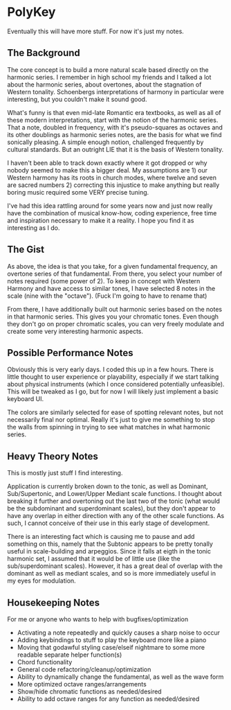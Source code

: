 # PolyKey
Eventually this will have more stuff. For now it's just my notes.

## The Background
The core concept is to build a more natural scale based directly on the harmonic series. I remember in high school my friends and I talked a lot about the harmonic series, about overtones, about the stagnation of Western tonality. Schoenbergs interpretations of harmony in particular were interesting, but you couldn't make it sound good.

What's funny is that even mid-late Romantic era textbooks, as well as all of these modern interpretations, start with the notion of the harmonic series. That a note, doubled in frequency, with it's pseudo-squares as octaves and its other doublings as harmonic series notes, are the basis for what we find sonically pleasing. A simple enough notion, challenged frequently by cultural standards. But an outright LIE that it is the basis of Western tonality.

I haven't been able to track down exactly where it got dropped or why nobody seemed to make this a bigger deal. My assumptions are 1) our Western harmony has its roots in church modes, where twelve and seven are sacred numbers 2) correcting this injustice to make anything but really boring music required some VERY precise tuning.

I've had this idea rattling around for some years now and just now really have the combination of musical know-how, coding experience, free time and inspiration necessary to make it a reality. I hope you find it as interesting as I do.

## The Gist
As above, the idea is that you take, for a given fundamental frequency, an overtone series of that fundamental. From there, you select your number of notes required (some power of 2). To keep in concept with Western Harmony and have access to similar tones, I  have selected 8 notes in the scale (nine with the "octave"). (Fuck I'm going to have to rename that)

From there, I have additionally built out harmonic series based on the notes in that harmonic series. This gives you your chromatic tones. Even though they don't go on proper chromatic scales, you can very freely modulate and create some very interesting harmonic aspects.

## Possible Performance Notes
Obviously this is very early days. I coded this up in a few hours. There is little thought to user experience or playability, especially if we start talking about physical instruments (which I once considered potentially unfeasible). This will be tweaked as I go, but for now I will likely just implement a basic keyboard UI.

The colors are similarly selected for ease of spotting relevant notes, but not necessarily final nor optimal. Really it's just to give me something to stop the walls from spinning in trying to see what matches in what harmonic series.

## Heavy Theory Notes
This is mostly just stuff I find interesting.

Application is currently broken down to the tonic, as well as Dominant, Sub/Supertonic, and Lower/Upper Mediant scale functions. I thought about breaking it further and overtoning out the last two of the tonic (what would be the subdominant and superdominant scales), but they don't appear to have any overlap in either direction with any of the other scale functions. As such, I cannot conceive of their use in this early stage of development.

There is an interesting fact which is causing me to pause and add something on this, namely that the Subtonic appears to be pretty tonally useful in scale-building and arpeggios. Since it falls at eigth in the tonic harmonic set, I assumed that it would be of little use (like the sub/superdominant scales). However, it has a great deal of overlap with the dominant as well as mediant scales, and so is more immediately useful in my eyes for modulation.

## Housekeeping Notes
For me or anyone who wants to help with bugfixes/optimization

- Activating a note repeatedly and quickly causes a sharp noise to occur
- Adding keybindings to stuff to play the keyboard more like a piano
- Moving that godawful styling case/elseif nightmare to some more readable separate helper function(s)
- Chord functionality
- General code refactoring/cleanup/optimization
- Ability to dynamically change the fundamental, as well as the wave form
- More optimized octave ranges/arrangements
- Show/hide chromatic functions as needed/desired
- Ability to add octave ranges for any function as needed/desired